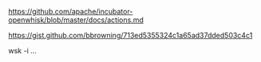 https://github.com/apache/incubator-openwhisk/blob/master/docs/actions.md

https://gist.github.com/bbrowning/713ed5355324c1a65ad37dded503c4c1

wsk -i ...